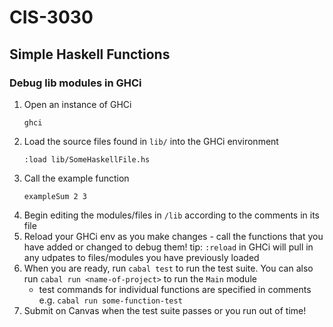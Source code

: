# CIS-3030
## Simple Haskell Functions

### Debug lib modules in GHCi
1. Open an instance of GHCi
    ```
    ghci
    ```
2. Load the source files found in `lib/` into the GHCi environment
    ```
    :load lib/SomeHaskellFile.hs
    ```
3. Call the example function
    ```
    exampleSum 2 3
    ```
4. Begin editing the modules/files in `/lib` according to the comments in its file
5. Reload your GHCi env as you make changes - call the functions that you have added or changed to debug them! tip: `:reload` in GHCi will pull in any udpates to files/modules you have previously loaded
6. When you are ready, run `cabal test` to run the test suite. You can also run `cabal run <name-of-project>` to run the `Main` module
    - test commands for individual functions are specified in comments e.g. `cabal run some-function-test`
7. Submit on Canvas when the test suite passes or you run out of time!